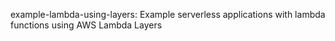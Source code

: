 example-lambda-using-layers: Example serverless applications with lambda functions using AWS Lambda Layers